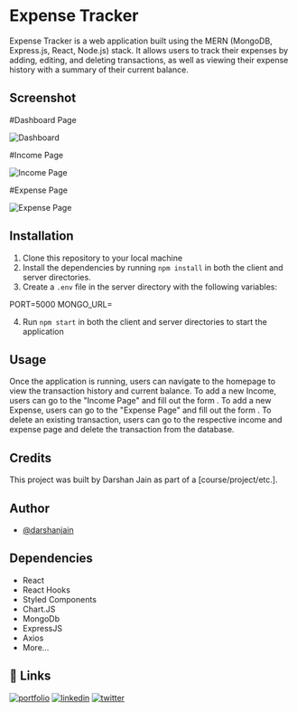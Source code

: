 # Expense Tracker

Expense Tracker is a web application built using the MERN (MongoDB, Express.js, React, Node.js) stack. It allows users to track their expenses by adding, editing, and deleting transactions, as well as viewing their expense history with a summary of their current balance.


## Screenshot

#Dashboard Page

![Dashboard](https://user-images.githubusercontent.com/109844175/228444366-87b7c2f9-4348-4957-bcea-87114c7bd006.png)

#Income Page

![Income Page](https://user-images.githubusercontent.com/109844175/228444631-f6513cfe-1b4c-44c6-8595-198bcc963510.png)

#Expense Page

![Expense Page](https://user-images.githubusercontent.com/109844175/228444691-6a3c3bc4-a7f8-444c-8a14-fad7a35ba0c7.png)


## Installation

1. Clone this repository to your local machine
2. Install the dependencies by running `npm install` in both the client and server directories.
3. Create a `.env` file in the server directory with the following variables:

PORT=5000
MONGO_URL=<Your MongoDB URI>

4. Run `npm start` in both the client and server directories to start the application

## Usage

Once the application is running, users can navigate to the homepage to view the transaction history and current balance. To add a new Income, users can go to the "Income Page" and fill out the form . To add a new Expense, users can go to the "Expense Page" and fill out the form . To  delete an existing transaction, users can go to the respective income and expense page and delete the transaction from the database.

## Credits

This project was built by Darshan Jain as part of a [course/project/etc.].

## Author

- [@darshanjain](https://github.com/darshanjaipuria/)

## Dependencies

- React
- React Hooks
- Styled Components
- Chart.JS
- MongoDb
- ExpressJS
- Axios
- More...

## 🔗 Links
[![portfolio](https://img.shields.io/badge/my_portfolio-000?style=for-the-badge&logo=ko-fi&logoColor=white)](https://darshanjain.netlify.app/)
[![linkedin](https://img.shields.io/badge/linkedin-0A66C2?style=for-the-badge&logo=linkedin&logoColor=white)](https://www.linkedin.com/in/darshannn-jain/)
[![twitter](https://img.shields.io/badge/twitter-1DA1F2?style=for-the-badge&logo=twitter&logoColor=white)](https://twitter.com/DarshanJaipuria)


